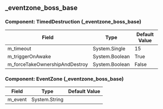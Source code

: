 ## _eventzone_boss_base

### Component: TimedDestruction (_eventzone_boss_base)

|Field|Type|Default Value|
|-----|----|-------------|
|m_timeout|System.Single|15|
|m_triggerOnAwake|System.Boolean|True|
|m_forceTakeOwnershipAndDestroy|System.Boolean|False|

### Component: EventZone (_eventzone_boss_base)

|Field|Type|Default Value|
|-----|----|-------------|
|m_event|System.String||

